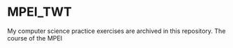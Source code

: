 # MPEI_TWT
My computer science practice exercises are archived in this repository.
The course of the MPEI

